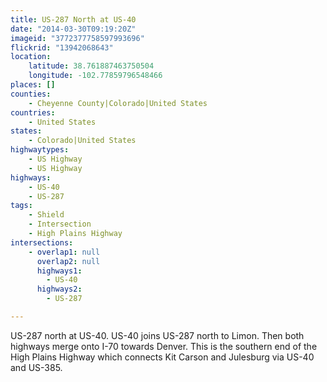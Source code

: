 ```yaml
---
title: US-287 North at US-40
date: "2014-03-30T09:19:20Z"
imageid: "3772377758597993696"
flickrid: "13942068643"
location:
    latitude: 38.761887463750504
    longitude: -102.77859796548466
places: []
counties:
    - Cheyenne County|Colorado|United States
countries:
    - United States
states:
    - Colorado|United States
highwaytypes:
    - US Highway
    - US Highway
highways:
    - US-40
    - US-287
tags:
    - Shield
    - Intersection
    - High Plains Highway
intersections:
    - overlap1: null
      overlap2: null
      highways1:
        - US-40
      highways2:
        - US-287

---
```

US-287 north at US-40.  US-40 joins US-287 north to Limon.  Then both highways merge onto I-70 towards Denver.  This is the southern end of the High Plains Highway which connects Kit Carson and Julesburg via US-40 and US-385.